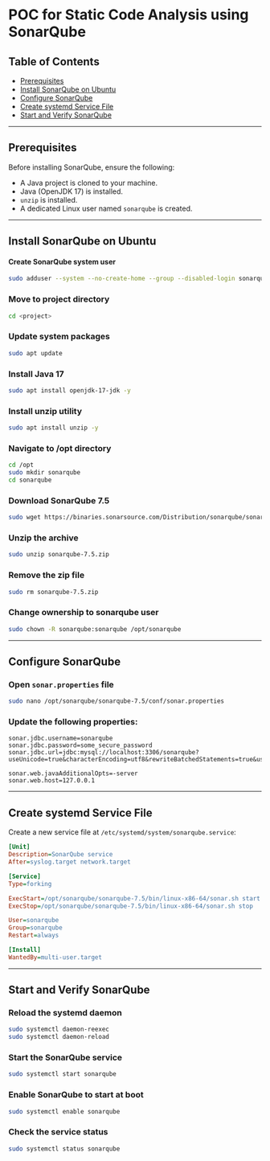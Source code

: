 # POC for Static Code Analysis using SonarQube

## Table of Contents
- [Prerequisites](#prerequisites)
- [Install SonarQube on Ubuntu](#install-sonarqube-on-ubuntu)
- [Configure SonarQube](#configure-sonarqube)
- [Create systemd Service File](#create-systemd-service-file)
- [Start and Verify SonarQube](#start-and-verify-sonarqube)

---

## Prerequisites

Before installing SonarQube, ensure the following:

- A Java project is cloned to your machine.
- Java (OpenJDK 17) is installed.
- `unzip` is installed.
- A dedicated Linux user named `sonarqube` is created.

---

## Install SonarQube on Ubuntu
#### Create SonarQube system user
````bash
sudo adduser --system --no-create-home --group --disabled-login sonarqube
````
### Move to project directory
```bash
cd <project>
```

### Update system packages
```bash
sudo apt update
```

### Install Java 17
```bash
sudo apt install openjdk-17-jdk -y
```

### Install unzip utility
```bash
sudo apt install unzip -y
```

### Navigate to /opt directory
```bash
cd /opt
sudo mkdir sonarqube
cd sonarqube
```

### Download SonarQube 7.5
```bash
sudo wget https://binaries.sonarsource.com/Distribution/sonarqube/sonarqube-7.5.zip
```

### Unzip the archive
```bash
sudo unzip sonarqube-7.5.zip
```

### Remove the zip file
```bash
sudo rm sonarqube-7.5.zip
```

### Change ownership to sonarqube user
```bash
sudo chown -R sonarqube:sonarqube /opt/sonarqube
```

---

## Configure SonarQube

### Open `sonar.properties` file
```bash
sudo nano /opt/sonarqube/sonarqube-7.5/conf/sonar.properties
```

### Update the following properties:

```properties
sonar.jdbc.username=sonarqube
sonar.jdbc.password=some_secure_password
sonar.jdbc.url=jdbc:mysql://localhost:3306/sonarqube?useUnicode=true&characterEncoding=utf8&rewriteBatchedStatements=true&useConfigs=maxPerformance&useSSL=false

sonar.web.javaAdditionalOpts=-server
sonar.web.host=127.0.0.1
```

---

## Create systemd Service File

Create a new service file at `/etc/systemd/system/sonarqube.service`:

```ini
[Unit]
Description=SonarQube service
After=syslog.target network.target

[Service]
Type=forking

ExecStart=/opt/sonarqube/sonarqube-7.5/bin/linux-x86-64/sonar.sh start
ExecStop=/opt/sonarqube/sonarqube-7.5/bin/linux-x86-64/sonar.sh stop

User=sonarqube
Group=sonarqube
Restart=always

[Install]
WantedBy=multi-user.target
```

---

## Start and Verify SonarQube

### Reload the systemd daemon
```bash
sudo systemctl daemon-reexec
sudo systemctl daemon-reload
```

### Start the SonarQube service
```bash
sudo systemctl start sonarqube
```

### Enable SonarQube to start at boot
```bash
sudo systemctl enable sonarqube
```

### Check the service status
```bash
sudo systemctl status sonarqube
```

